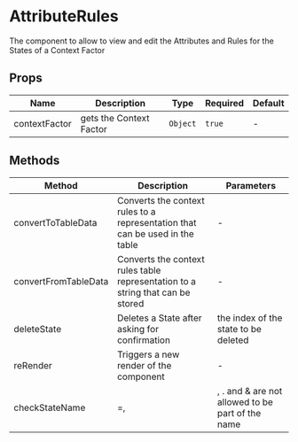 # AttributeRules

The component to allow to view and edit the Attributes and Rules for the States of a Context Factor

## Props

<!-- @vuese:AttributeRules:props:start -->
|Name|Description|Type|Required|Default|
|---|---|---|---|---|
|contextFactor|gets the Context Factor|`Object`|`true`|-|

<!-- @vuese:AttributeRules:props:end -->


## Methods

<!-- @vuese:AttributeRules:methods:start -->
|Method|Description|Parameters|
|---|---|---|
|convertToTableData|Converts the context rules to a representation that can be used in the table|-|
|convertFromTableData|Converts the context rules table representation to a string that can be stored|-|
|deleteState|Deletes a State after asking for confirmation|the index of the state to be deleted|
|reRender|Triggers a new render of the component|-|
|checkStateName|=, |, . and & are not allowed to be part of the name|-|

<!-- @vuese:AttributeRules:methods:end -->



